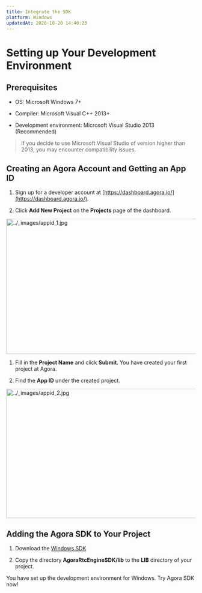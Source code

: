 ```yaml
---
title: Integrate the SDK
platform: Windows
updatedAt: 2020-10-20 14:40:23
---
```

# Setting up Your Development Environment

## Prerequisites

-   OS: Microsoft Windows 7+

-   Compiler: Microsoft Visual C++ 2013+

-   Development environment: Microsoft Visual Studio 2013 (Recommended)


> If you decide to use Microsoft Visual Studio of version higher than 2013, you may encounter compatibility issues.

## Creating an Agora Account and Getting an App ID

1.  Sign up for a developer account at [https://dashboard.agora.io/](https://dashboard.agora.io/).

2.  Click **Add New Project** on the **Projects** page of the dashboard.


<img alt="../_images/appid_1.jpg" src="https://web-cdn.agora.io/docs-files/en/appid_1.jpg" style="width: 1142.0px; height: 360.0px;"/>


1.  Fill in the **Project Name** and click **Submit**. You have created your first project at Agora.

2.  Find the **App ID** under the created project.


<img alt="../_images/appid_2.jpg" src="https://web-cdn.agora.io/docs-files/en/appid_2.jpg" style="width: 1138.0px; height: 344.0px;"/>


## Adding the Agora SDK to Your Project

1.  Download the [Windows SDK](https://docs.agora.io/en/2.2.3/download)

2.  Copy the directory **AgoraRtcEngineSDK/lib** to the **LIB** directory of your project.


You have set up the development environment for Windows. Try Agora SDK now!


